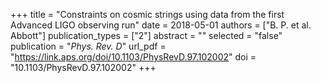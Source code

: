 +++
title = "Constraints on cosmic strings using data from the first Advanced LIGO observing run"
date = 2018-05-01
authors = ["B. P. et al. Abbott"]
publication_types = ["2"]
abstract = ""
selected = "false"
publication = "*Phys. Rev. D*"
url_pdf = "https://link.aps.org/doi/10.1103/PhysRevD.97.102002"
doi = "10.1103/PhysRevD.97.102002"
+++

